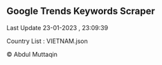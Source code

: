 

## Google Trends Keywords Scraper 
 
Last Update 23-01-2023 , 23:09:39

Country List :
VIETNAM.json



© Abdul Muttaqin 
